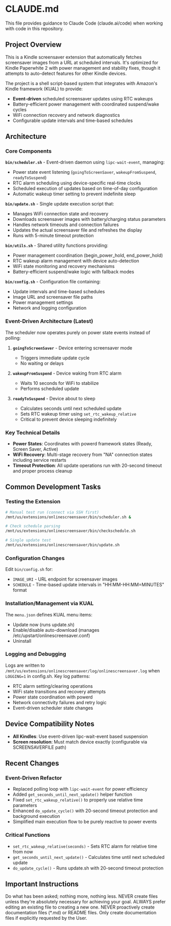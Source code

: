 # CLAUDE.md

This file provides guidance to Claude Code (claude.ai/code) when working with code in this repository.

## Project Overview

This is a Kindle screensaver extension that automatically fetches screensaver images from a URL at scheduled intervals. It's optimized for Kindle Paperwhite 2 with power management and stability fixes, though it attempts to auto-detect features for other Kindle devices.

The project is a shell script-based system that integrates with Amazon's Kindle framework (KUAL) to provide:
- **Event-driven** scheduled screensaver updates using RTC wakeups
- Battery-efficient power management with coordinated suspend/wake cycles
- WiFi connection recovery and network diagnostics
- Configurable update intervals and time-based schedules

## Architecture

### Core Components

**`bin/scheduler.sh`** - Event-driven daemon using `lipc-wait-event`, managing:
- Power state event listening (`goingToScreenSaver`, `wakeupFromSuspend`, `readyToSuspend`)
- RTC alarm scheduling using device-specific real-time clocks  
- Scheduled execution of updates based on time-of-day configuration
- Automatic wakeup timer setting to prevent indefinite sleep

**`bin/update.sh`** - Single update execution script that:
- Manages WiFi connection state and recovery
- Downloads screensaver images with battery/charging status parameters
- Handles network timeouts and connection failures
- Updates the actual screensaver file and refreshes the display
- Runs with 5-minute timeout protection

**`bin/utils.sh`** - Shared utility functions providing:
- Power management coordination (begin_power_hold, end_power_hold)
- RTC wakeup alarm management with device auto-detection
- WiFi state monitoring and recovery mechanisms
- Battery-efficient suspend/wake logic with fallback modes

**`bin/config.sh`** - Configuration file containing:
- Update intervals and time-based schedules
- Image URL and screensaver file paths
- Power management settings
- Network and logging configuration

### Event-Driven Architecture (Latest)

The scheduler now operates purely on power state events instead of polling:

1. **`goingToScreenSaver`** - Device entering screensaver mode
   - Triggers immediate update cycle
   - No waiting or delays

2. **`wakeupFromSuspend`** - Device waking from RTC alarm
   - Waits 10 seconds for WiFi to stabilize
   - Performs scheduled update

3. **`readyToSuspend`** - Device about to sleep
   - Calculates seconds until next scheduled update
   - Sets RTC wakeup timer using `set_rtc_wakeup_relative`
   - Critical to prevent device sleeping indefinitely

### Key Technical Details

- **Power States**: Coordinates with powerd framework states (Ready, Screen Saver, Active)
- **WiFi Recovery**: Multi-stage recovery from "NA" connection states including service restarts
- **Timeout Protection**: All update operations run with 20-second timeout and proper process cleanup

## Common Development Tasks

### Testing the Extension
```bash
# Manual test run (connect via SSH first)
/mnt/us/extensions/onlinescreensaver/bin/scheduler.sh &

# Check schedule parsing
/mnt/us/extensions/onlinescreensaver/bin/checkschedule.sh

# Single update test
/mnt/us/extensions/onlinescreensaver/bin/update.sh
```

### Configuration Changes
Edit `bin/config.sh` for:
- `IMAGE_URI` - URL endpoint for screensaver images
- `SCHEDULE` - Time-based update intervals in "HH:MM-HH:MM=MINUTES" format

### Installation/Management via KUAL
The `menu.json` defines KUAL menu items:
- Update now (runs update.sh)
- Enable/disable auto-download (manages /etc/upstart/onlinescreensaver.conf)
- Uninstall

### Logging and Debugging
Logs are written to `/mnt/us/extensions/onlinescreensaver/log/onlinescreensaver.log` when `LOGGING=1` in config.sh. Key log patterns:
- RTC alarm setting/clearing operations
- WiFi state transitions and recovery attempts
- Power state coordination with powerd
- Network connectivity failures and retry logic
- Event-driven scheduler state changes

## Device Compatibility Notes

- **All Kindles**: Use event-driven lipc-wait-event based suspension
- **Screen resolution**: Must match device exactly (configurable via SCREENSAVERFILE path)

## Recent Changes

### Event-Driven Refactor
- Replaced polling loop with `lipc-wait-event` for power efficiency
- Added `get_seconds_until_next_update()` helper function
- Fixed `set_rtc_wakeup_relative()` to properly use relative time parameters
- Enhanced `do_update_cycle()` with 20-second timeout protection and background execution
- Simplified main execution flow to be purely reactive to power events

### Critical Functions
- `set_rtc_wakeup_relative(seconds)` - Sets RTC alarm for relative time from now
- `get_seconds_until_next_update()` - Calculates time until next scheduled update
- `do_update_cycle()` - Runs update.sh with 20-second timeout protection

## Important Instructions
Do what has been asked; nothing more, nothing less.
NEVER create files unless they're absolutely necessary for achieving your goal.
ALWAYS prefer editing an existing file to creating a new one.
NEVER proactively create documentation files (*.md) or README files. Only create documentation files if explicitly requested by the User.